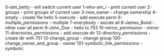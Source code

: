 0-iam_betty - will switch current user
1-who-am_i - print current user
2-groups - print groups of current user
3-new_owner - change ownership
4-empty - create file hello
5-execute - add execute perm
6-multiple_permissions - multiple 
7-everybody - excute all
8-James_Bond - other user all perm
9-John_Doe - hello to 753
10-mirror_permission - mirror
11-directories_permissions - add execute dir
12-directory_permissions - create dir with 751
13-change_group - change group
100-change_owner_and_group - owner
101-symbolic_link_permissions - symbolic
